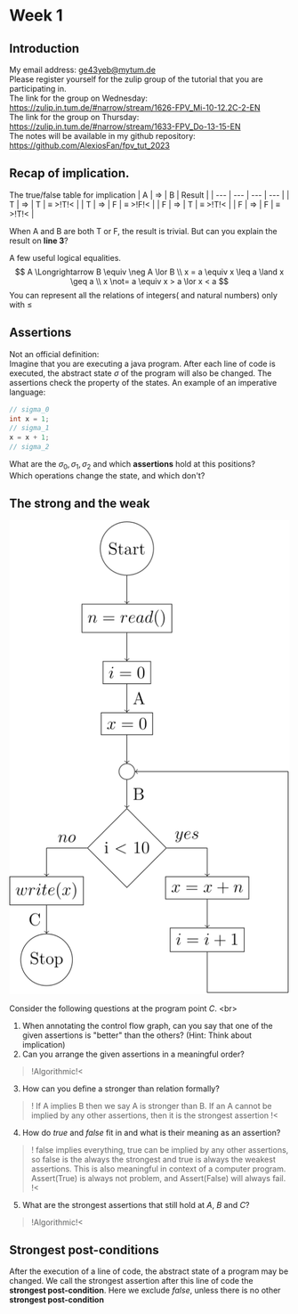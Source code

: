 # Week 1

## Introduction
My email address: ge43yeb@mytum.de </br>
Please register yourself for the zulip group of the tutorial that you are participating in.</br>
The link for the group on Wednesday: https://zulip.in.tum.de/#narrow/stream/1626-FPV_Mi-10-12.2C-2-EN </br>
The link for the group on Thursday: https://zulip.in.tum.de/#narrow/stream/1633-FPV_Do-13-15-EN </br>
The notes will be available in my github repository: https://github.com/AlexiosFan/fpv_tut_2023

## Recap of implication.
The true/false table for implication
| A | $\Longrightarrow$ | B | Result |
| --- | --- | --- | --- |
| T | $\Longrightarrow$ | T | $\equiv$ >!T!< |
| T | $\Longrightarrow$ | F | $\equiv$ >!F!< |
| F | $\Longrightarrow$ | T | $\equiv$ >!T!< |
| F | $\Longrightarrow$ | F | $\equiv$ >!T!< |

When A and B are both T or F, the result is trivial. But can you explain the result on **line 3**?

A few useful logical equalities.
$$
A \Longrightarrow B \equiv \neg A \lor B \\
x = a \equiv x \leq a \land x \geq a \\
x \not= a \equiv x > a \lor x < a
$$
You can represent all the relations of integers( and natural numbers) only with $\leq$

## Assertions
Not an official definition: </br>
Imagine that you are executing a java program. After each line of code is executed, the abstract state $\sigma$ of the program will also be changed. The assertions check the property of the states.
An example of an imperative language:
```java
// sigma_0
int x = 1;
// sigma_1
x = x + 1;
// sigma_2
```
What are the $\sigma_0, \sigma_1, \sigma_2$ and which **assertions** hold at this positions? </br>
Which operations change the state, and which don't?



## The strong and the weak
![graph](w1_image1.svg)

Consider the following questions at the program point $C$. \<br>
1. When annotating the control flow graph, can you say that one of the given assertions is "better" than the others?
(Hint: Think about implication)
2. Can you arrange the given assertions in a meaningful order?
>!Algorithmic!<
3. How can you define a stronger than relation formally? </br>
>! If A implies B then we say A is stronger than B. If an A cannot be implied by any other assertions, then it is the strongest assertion !<
4. How do $true$ and $false$ fit in and what is their meaning as an assertion? </br>
>! false implies everything, true can be implied by any other assertions, so false is the always the strongest and true is always the weakest assertions. This is also meaningful in context of a computer program. Assert(True) is always not problem, and Assert(False) will always fail. !<
5. What are the strongest assertions that still hold at $A$, $B$ and $C$?
>!Algorithmic!<

## Strongest post-conditions
After the execution of a line of code, the abstract state of a program may be changed. We call the strongest assertion after this line of code the **strongest post-condition**. Here we exclude $false$, unless there is no other **strongest post-condition**